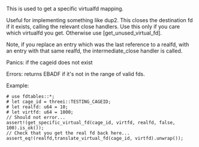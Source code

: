 This is used to get a specific virtualfd mapping.

Useful for implementing something like dup2.  This closes the destination fd
if it exists, calling the relevant close handlers.   Use this only if you care 
which virtualfd you get.  Otherwise use [get_unused_virtual_fd].

Note, if you replace an entry which was the last reference to a realfd, with 
an entry with that same realfd, the intermediate_close handler is called.

Panics:
    if the cageid does not exist

Errors:
    returns EBADF if it's not in the range of valid fds.

Example:
```
# use fdtables::*;
# let cage_id = threei::TESTING_CAGEID;
# let realfd: u64 = 10;
# let virtfd: u64 = 1000;
// Should not error...
assert!(get_specific_virtual_fd(cage_id, virtfd, realfd, false, 100).is_ok());
// Check that you get the real fd back here...
assert_eq!(realfd,translate_virtual_fd(cage_id, virtfd).unwrap());
```
